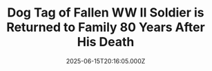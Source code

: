 ---
title: "Dog Tag of Fallen WW II Soldier is Returned to Family 80 Years After His Death"
date: 2025-06-15T20:16:05.000Z
category: Human Kindness
externalLink: "https://www.goodnewsnetwork.org/dog-tag-of-fallen-ww-ii-soldier-returned-to-family-80-years-after-his-death/"
image: ""
excerpt: "The dog tag ID belonging to a fallen World War II soldier has been returned to his family 80 years after his death. Joseph L. Gray was one of 31 servicemen who died in April 1945 when their plane, a B-17 Flying Fortress, crashed into a hill on the Isle of Man. In 2010, around […] The post Dog Tag…"
---